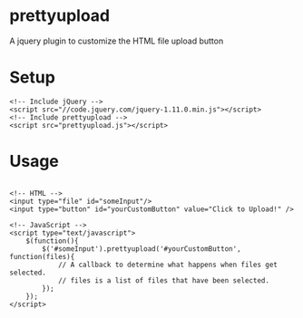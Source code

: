 prettyupload
============

A jquery plugin to customize the HTML file upload button

Setup
============
```
<!-- Include jQuery -->
<script src="//code.jquery.com/jquery-1.11.0.min.js"></script>
<!-- Include prettyupload -->
<script src="prettyupload.js"></script>
```

Usage
============
```

<!-- HTML -->
<input type="file" id="someInput"/>
<input type="button" id="yourCustomButton" value="Click to Upload!" />

<!-- JavaScript -->
<script type="text/javascript">
	$(function(){
		$('#someInput').prettyupload('#yourCustomButton', function(files){
			// A callback to determine what happens when files get selected.
			// files is a list of files that have been selected.
		});
	});
</script>
```
